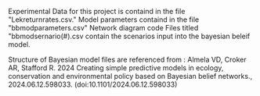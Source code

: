 Experimental Data for this project is containd in the file "Lekreturnrates.csv." 
Model parameters containd in the file "bbmodparameters.csv"
Network diagram code 
Files titled "bbmodsernario(#).csv contain the scenarios input into the bayesian beleif model. 

Structure of Bayesian model files are referenced from : Almela VD, Croker AR, Stafford R. 2024 
Creating simple predictive models in ecology, conservation and environmental policy based on Bayesian belief networks., 
2024.06.12.598033. (doi:10.1101/2024.06.12.598033)


